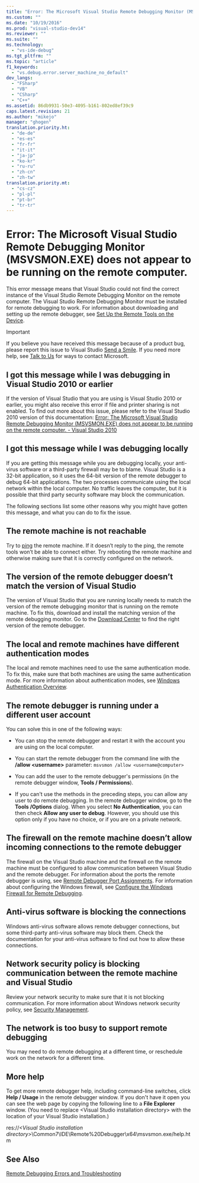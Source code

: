 ```yaml
---
title: "Error: The Microsoft Visual Studio Remote Debugging Monitor (MSVSMON.EXE) does not appear to be running on the remote computer. | testtitle"
ms.custom: ""
ms.date: "10/19/2016"
ms.prod: "visual-studio-dev14"
ms.reviewer: ""
ms.suite: ""
ms.technology: 
  - "vs-ide-debug"
ms.tgt_pltfrm: ""
ms.topic: "article"
f1_keywords: 
  - "vs.debug.error.server_machine_no_default"
dev_langs: 
  - "FSharp"
  - "VB"
  - "CSharp"
  - "C++"
ms.assetid: 86db9931-50e3-4095-b161-802ed8ef39c9
caps.latest.revision: 21
ms.author: "mikejo"
manager: "ghogen"
translation.priority.ht: 
  - "de-de"
  - "es-es"
  - "fr-fr"
  - "it-it"
  - "ja-jp"
  - "ko-kr"
  - "ru-ru"
  - "zh-cn"
  - "zh-tw"
translation.priority.mt: 
  - "cs-cz"
  - "pl-pl"
  - "pt-br"
  - "tr-tr"
---
```

# Error: The Microsoft Visual Studio Remote Debugging Monitor (MSVSMON.EXE) does not appear to be running on the remote computer.
This error message means that Visual Studio could not find the correct instance of the Visual Studio Remote Debugging Monitor on the remote computer. The Visual Studio Remote Debugging Monitor must be installed for remote debugging to work. For information about downloading and setting up the remote debugger, see [Set Up the Remote Tools on the Device](../Topic/Set%20Up%20the%20Remote%20Tools%20on%20the%20Device.md).  
  
> [!IMPORTANT]
>  If you believe you have received this message because of a product bug, please report this issue to Visual Studio [Send a Smile](../Topic/Visual%20Studio%20Send%20a%20Smile%20Instructions.md). If you need more help, see [Talk to Us](../ide/talk-to-us.md) for ways to contact Microsoft.  
  
## I got this message while I was debugging in Visual Studio 2010 or earlier  
 If the version of Visual Studio that you are using is Visual Studio 2010 or earlier, you might also receive this error if file and printer sharing is not enabled. To find out more about this issue, please refer to the Visual Studio 2010 version of this documentation: [Error: The Microsoft Visual Studio Remote Debugging Monitor (MSVSMON.EXE) does not appear to be running on the remote computer. - Visual Studio 2010](https://msdn.microsoft.com/en-us/library/ms164726\(v=vs.100\).aspx)  
  
## I got this message while I was debugging locally  
 If you are getting this message while you are debugging locally, your anti-virus software or a third-party firewall may be to blame. Visual Studio is a 32-bit application, so it uses the 64-bit version of the remote debugger to debug 64-bit applications. The two processes communicate using the local network within the local computer. No traffic leaves the computer, but it is possible that third party security software may block the communication.  
  
 The following sections list some other reasons why you might have gotten this message, and what you can do to fix the issue.  
  
## The remote machine is not reachable  
 Try to [ping](https://technet.microsoft.com/en-us/library/ee624059\(v=ws.10\).aspx) the remote machine. If it doesn’t reply to the ping, the remote tools won’t be able to connect either. Try rebooting the remote machine and otherwise making sure that it is correctly configured on the network.  
  
## The version of the remote debugger doesn’t match the version of Visual Studio  
 The version of Visual Studio that you are running locally needs to match the version of the remote debugging monitor that is running on the remote machine. To fix this, download and install the matching version of the remote debugging monitor. Go to the [Download Center](http://www.microsoft.com/en-us/download) to find the right version of the remote debugger.  
  
## The local and remote machines have different authentication modes  
 The local and remote machines need to use the same authentication mode. To fix this, make sure that both machines are using the same authentication mode. For more information about authentication modes, see [Windows Authentication Overview](https://technet.microsoft.com/en-us/library/hh831472.aspx).  
  
## The remote debugger is running under a different user account  
 You can solve this in one of the following ways:  
  
-   You can stop the remote debugger and restart it with the account you are using on the local computer.  
  
-   You can start the remote debugger from the command line with the **/allow \<username>** parameter: `msvsmon /allow <username@computer>`  
  
-   You can add the user to the remote debugger's permissions (in the remote debugger window, **Tools / Permissions**).  
  
-   If you can't use the methods in the preceding steps, you can allow any user to do remote debugging. In the remote debugger window, go to the **Tools /Options** dialog. When you select   **No Authentication**, you can then check **Allow any user to debug**. However, you should use this option only if you have no choice, or if you are on a private network.  
  
## The firewall on the remote machine doesn’t allow incoming connections to the remote debugger  
 The firewall on the Visual Studio machine and the firewall on the remote machine must be configured to allow communication between Visual Studio and the remote debugger. For information about the ports the remote debugger is using, see [Remote Debugger Port Assignments](../debugger/remote-debugger-port-assignments.md). For information about configuring the Windows firewall, see [Configure the Windows Firewall for Remote Debugging](../debugger/configure-the-windows-firewall-for-remote-debugging.md).  
  
## Anti-virus software is blocking the connections  
 Windows anti-virus software allows remote debugger connections, but some third-party anti-virus software may block them. Check the documentation for your anti-virus software to find out how to allow these connections.  
  
## Network security policy is blocking communication between the remote machine and Visual Studio  
 Review your network security to make sure that it is not blocking communication. For more information about Windows network security policy, see [Security Management](https://msdn.microsoft.com/en-us/library/windows/desktop/ms721855\(v=vs.85\).aspx).  
  
## The network is too busy to support remote debugging  
 You may need to do remote debugging at a different time, or reschedule work on the network for a different time.  
  
## More help  
 To get more remote debugger help, including command-line switches, click **Help / Usage** in the remote debugger window. If you don't have it open you can see the web page by copying the following line to a  **File Explorer** window. (You need to replace \<Visual Studio installation directory> with the location of your Visual Studio installation.)  
  
 res://*\<Visual Studio installation directory>*\Common7\IDE\Remote%20Debugger\x64\msvsmon.exe/help.htm  
  
## See Also  
 [Remote Debugging Errors and Troubleshooting](../debugger/remote-debugging-errors-and-troubleshooting.md)